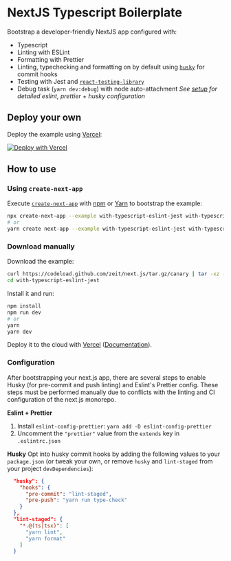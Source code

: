 # NextJS Typescript Boilerplate

Bootstrap a developer-friendly NextJS app configured with:

- Typescript
- Linting with ESLint
- Formatting with Prettier
- Linting, typechecking and formatting on by default using [`husky`](https://github.com/typicode/husky) for commit hooks
- Testing with Jest and [`react-testing-library`](https://testing-library.com/docs/react-testing-library/intro)
- Debug task (`yarn dev:debug`) with node auto-attachment
  _See [setup](#setup) for detailed eslint, prettier + husky configuration_

## Deploy your own

Deploy the example using [Vercel](https://vercel.com):

[![Deploy with Vercel](https://vercel.com/button)](https://vercel.com/import/project?template=https://github.com/zeit/next.js/tree/canary/examples/with-typescript-eslint-jest)

## How to use

### Using `create-next-app`

Execute [`create-next-app`](https://github.com/zeit/next.js/tree/canary/packages/create-next-app) with [npm](https://docs.npmjs.com/cli/init) or [Yarn](https://yarnpkg.com/lang/en/docs/cli/create/) to bootstrap the example:

```bash
npx create-next-app --example with-typescript-eslint-jest with-typescript-eslint-jest-app
# or
yarn create next-app --example with-typescript-eslint-jest with-typescript-eslint-jest-app
```

### Download manually

Download the example:

```bash
curl https://codeload.github.com/zeit/next.js/tar.gz/canary | tar -xz --strip=2 next.js-canary/examples/with-typescript-eslint-jest
cd with-typescript-eslint-jest
```

Install it and run:

```bash
npm install
npm run dev
# or
yarn
yarn dev
```

Deploy it to the cloud with [Vercel](https://vercel.com/import?filter=next.js&utm_source=github&utm_medium=readme&utm_campaign=next-example) ([Documentation](https://nextjs.org/docs/deployment)).

### Configuration

After bootstrapping your next.js app, there are several steps to enable Husky (for pre-commit and push linting) and Eslint's Prettier config. These steps must be performed manually due to conflicts with the linting and CI configuration of the next.js monorepo.

**Eslint + Prettier**

1. Install `eslint-config-prettier`: `yarn add -D eslint-config-prettier`
2. Uncomment the `"prettier"` value from the `extends` key in `.eslintrc.json`

**Husky**
Opt into husky commit hooks by adding the following values to your `package.json` (or tweak your own, or remove `husky` and `lint-staged` from your project `devDependencies`):

```json
  "husky": {
    "hooks": {
      "pre-commit": "lint-staged",
      "pre-push": "yarn run type-check"
    }
  },
  "lint-staged": {
    "*.@(ts|tsx)": [
      "yarn lint",
      "yarn format"
    ]
  }
```
